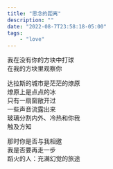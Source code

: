```yaml
---
title: "思念的距离"
description: ""
date: "2022-08-7T23:58:18-05:00"
tags: 
    - "love"
---
```

我在没有你的方块中打球\
在我的方块里观察你

达拉斯的城市是茫茫的燎原\
燎原上是点点的冰\
只有一扇窗敞开过\
一些声音流露出来\
玻璃分割内外、冷热和你我\
触及方知

那时你是否与我相邀\
我是否要再走一步\
蹈火的人：充满幻觉的旅途
